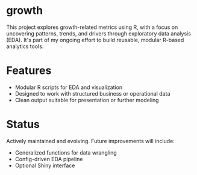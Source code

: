 # growth
This project explores growth-related metrics using R, with a focus on uncovering patterns, trends, and drivers through exploratory data analysis (EDA). It's part of my ongoing effort to build reusable, modular R-based analytics tools.

# Features
- Modular R scripts for EDA and visualization
- Designed to work with structured business or operational data
- Clean output suitable for presentation or further modeling

# Status
Actively maintained and evolving. Future improvements will include:
- Generalized functions for data wrangling
- Config-driven EDA pipeline
- Optional Shiny interface
